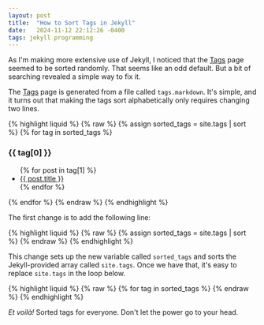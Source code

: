 ```yaml
---
layout: post
title:  "How to Sort Tags in Jekyll"
date:   2024-11-12 22:12:26 -0400
tags: jekyll programming
---
```


As I'm making more extensive use of Jekyll, I noticed that the [Tags](/tags) page seemed to be sorted randomly. That seems like an odd default. But a bit of searching revealed a simple way to fix it.

The [Tags](/tags) page is generated from a file called `tags.markdown`. It's simple, and it turns out that making the tags sort alphabetically only requires changing two lines.

{% highlight liquid %}
{% raw %}
{% assign sorted_tags = site.tags | sort %}
{% for tag in sorted_tags %}
  <h3>{{ tag[0] }}</h3>
  <ul>
    {% for post in tag[1] %}
      <li><a href="{{ post.url }}">{{ post.title }}</a></li>
    {% endfor %}
  </ul>
{% endfor %}
{% endraw %}
{% endhighlight %}

The first change is to add the following line:

{% highlight liquid %}
{% raw %}
{% assign sorted_tags = site.tags | sort %}
{% endraw %}
{% endhighlight %}

This change sets up the new variable called `sorted_tags` and sorts the Jekyll-provided array called `site.tags`. Once we have that, it's easy to replace `site.tags` in the loop below.

{% highlight liquid %}
{% raw %}
{% for tag in sorted_tags %}
{% endraw %}
{% endhighlight %}

*Et voilà!* Sorted tags for everyone. Don't let the power go to your head.